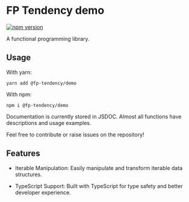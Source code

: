 # FP Tendency demo

[![npm version](https://badge.fury.io/js/@fp-tendency%2Fdemo.svg)](https://badge.fury.io/js/@fp-tendency%2Fdemo)

A functional programming library.

## Usage

With yarn:

```shell
yarn add @fp-tendency/demo 
```

With npm:

```shell
npm i @fp-tendency/demo
```

Documentation is currently stored in JSDOC. Almost all functions have descriptions and usage examples.

Feel free to contribute or raise issues on the repository!

## Features

- Iterable Manipulation: Easily manipulate and transform iterable data structures.

- TypeScript Support: Built with TypeScript for type safety and better developer experience.


